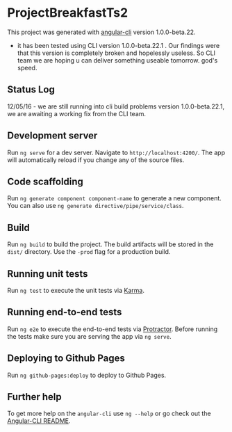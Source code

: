 # ProjectBreakfastTs2

This project was generated with [angular-cli](https://github.com/angular/angular-cli) version 1.0.0-beta.22.
- it has been tested using CLI version 1.0.0-beta.22.1  . Our findings were that this version is completely broken and hopelessly useless. So CLI team we are hoping u can deliver something useable tomorrow. god's speed.

Status Log
----------
12/05/16 - we are still running into cli build problems version 1.0.0-beta.22.1,
we are awaiting a working fix from the CLI team.


## Development server
Run `ng serve` for a dev server. Navigate to `http://localhost:4200/`. The app will automatically reload if you change any of the source files.

## Code scaffolding

Run `ng generate component component-name` to generate a new component. You can also use `ng generate directive/pipe/service/class`.

## Build

Run `ng build` to build the project. The build artifacts will be stored in the `dist/` directory. Use the `-prod` flag for a production build.

## Running unit tests

Run `ng test` to execute the unit tests via [Karma](https://karma-runner.github.io).

## Running end-to-end tests

Run `ng e2e` to execute the end-to-end tests via [Protractor](http://www.protractortest.org/).
Before running the tests make sure you are serving the app via `ng serve`.

## Deploying to Github Pages

Run `ng github-pages:deploy` to deploy to Github Pages.

## Further help

To get more help on the `angular-cli` use `ng --help` or go check out the [Angular-CLI README](https://github.com/angular/angular-cli/blob/master/README.md).
